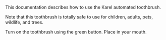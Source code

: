 This documentation describes how to use the Karel automated toothbrush.
 
Note that this toothbrush is totally safe to use for children, adults, pets, wildlife, and trees.

Turn on the toothbrush using the green button. Place in your mouth.
